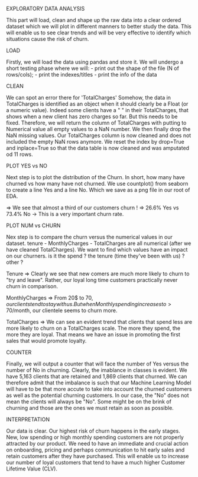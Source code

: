 EXPLORATORY DATA ANALYSIS

This part will load, clean and shape up the raw data into a clear ordered dataset which we will plot in different manners to better
study the data. This will enable us to see clear trends and will be very effective to identify which situations cause the risk of churn.

LOAD

Firstly, we will load the data using pandas and store it.
We will undergo a short testing phase where we will:
    - print out the shape of the file (N of rows/cols);
    - print the indexes/titles
    - print the info of the data


CLEAN

We can spot an error there for 'TotalCharges'
Somehow, the data in TotalCharges is identified as an object when it should clearly be a Float (or a numeric value).
Indeed some clients have a " " in their TotalCharges, that shows when a new client has zero charges so far.
But this needs to be fixed.
Therefore, we will return the column of TotalCharges with putting to Numerical value all empty values to a NaN number.
We then finally drop the NaN missing values.
Our TotalCharges column is now cleaned and does not included the empty NaN rows anymore.
We reset the index by drop=True and inplace=True so that the data table is now cleaned and was amputated od 11 rows.

PLOT YES vs NO

Next step is to plot the distribution of the Churn.
In short, how many have churned vs how many have not churned.
We use countplot() from seaborn to create a line Yes and a line No. Which we save as a png file in our root of EDA.

=> We see that almost a third of our customers churn !
=> 26.6% Yes vs 73.4% No -> This is a very important churn rate.

PLOT NUM vs CHURN

Nex step is to compare the churn versus the numerical values in our dataset. tenure - MonthlyCharges - TotalCharges are all numerical (after we have cleaned TotalCharges).
We want to find which values have an impact on our churners. is it the spend ? the tenure (time they've been with us) ? other ?

Tenure => Clearly we see that new comers are much more likely to churn to "try and leave". Rather, our loyal long time customers practically never churn in comparison.

MonthlyCharges => From 20$ to 70$, our clients tend to stay with us. But when Monthly spending increases to >70$/month, our clientele seems to churn more.

TotalCharges => We can see an evident trend that clients that spend less are more likely to churn on a TotalCharges scale. The more they spend, the more they are loyal. That means we have an issue in promoting the first sales that would promote loyalty.


COUNTER

Finally, we will output a counter that will face the number of Yes versus the number of No in churning. Clearly, the imablance in classes is evident. We have 5,163 clients that are retained and 1,869 clients that churned.
We can therefore admit that the imbalance is such that our Machine Learning Model will have to be that more accute to take into account the churned customers as well as the potential churning customers. In our case, the "No" does not mean the clients will always be "No". Some might be on the brink of churning and those are the ones we must retain as soon as possible.


INTERPRETATION

Our data is clear. Our highest risk of churn happens in the early stages. New, low spending or high monthly spending customers are not properly attracted by our product.
We need to have an immediate and crucial action on onboarding, pricing and perhaps communication to hit early sales and retain customers after they have purchased. This will enable us to increase our number of loyal customers that tend to have a much higher Customer Lifetime Value (CLV).